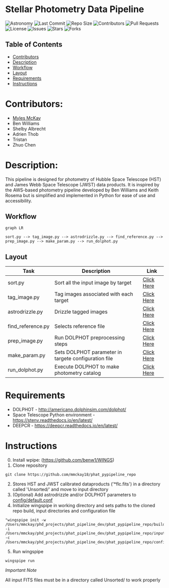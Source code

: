 # Stellar Photometry Data Pipeline

![Astronomy](https://img.shields.io/badge/Field-Astronomy-blue)
![Last Commit](https://img.shields.io/github/last-commit/mmckay18/phat_pypipeline_repo)
![Repo Size](https://img.shields.io/github/repo-size/mmckay18/phat_pypipeline_repo)
![Contributors](https://img.shields.io/github/contributors/mmckay18/phat_pypipeline_repo)
![Pull Requests](https://img.shields.io/github/issues-pr/mmckay18/phat_pypipeline_repo)
![License](https://img.shields.io/github/license/mmckay18/phat_pypipeline_repo)
![Issues](https://img.shields.io/github/issues/mmckay18/phat_pypipeline_repo)
![Stars](https://img.shields.io/github/stars/mmckay18/phat_pypipeline_repo)
![Forks](https://img.shields.io/github/forks/mmckay18/phat_pypipeline_repo)

## Table of Contents

- [Contributors](#contributors)
- [Description](#description)
- [Workflow](#workflow)
- [Layout](#layout)
- [Requirements](#requirements)
- [Instructions](#instructions)

# Contributors:

- [Myles McKay](https://github.com/mmckay18)
- Ben Williams
- Shelby Albrecht
- Adrien Thob
- Tristan
- Zhuo Chen

# Description:

This pipeline is designed for photometry of Hubble Space Telescope (HST) and James Webb Space Telescope (JWST) data products. It is inspired by the AWS-based photometry pipeline developed by Ben Williams and Keith Rosema but is simplified and implemented in Python for ease of use and accessibility.

## Workflow

```mermaid
graph LR

sort.py --> tag_image.py --> astrodrizzle.py --> find_reference.py --> prep_image.py --> make_param.py --> run_dolphot.py

```

## Layout

| Task              | Description                                          | Link                                  |
| ----------------- | ---------------------------------------------------- | ------------------------------------- |
| sort.py           | Sort all the input image by target                   | [Click Here](build/sort.py)           |
| tag_image.py      | Tag images associated with each target               | [Click Here](build/tag_image.py)      |
| astrodrizzle.py   | Drizzle tagged images                                | [Click Here](build/astrodrizzle.py)   |
| find_reference.py | Selects reference file                               | [Click Here](build/find_reference.py) |
| prep_image.py     | Run DOLPHOT preprocessing steps                      | [Click Here](build/prep_image.py)     |
| make_param.py     | Sets DOLPHOT parameter in targete configuration file | [Click Here](build/make_param.py)     |
| run_dolphot.py    | Execute DOLPHOT to make photometry catalog           | [Click Here](build/run_dolphot.py)    |

# Requirements

- DOLPHOT - http://americano.dolphinsim.com/dolphot/
- Space Telescope Python environment - https://stenv.readthedocs.io/en/latest/
- DEEPCR - https://deepcr.readthedocs.io/en/latest/

# Instructions

0. Install wpipe: (https://github.com/benw1/WINGS)
1. Clone repository

```git
git clone https://github.com/mmckay18/phat_pypipeline_repo
```

2. Stores HST and JWST calibrated dataproducts ('\*flc.fits') in a directory called 'Unsorted/' and move to input directory
3. (Optional) Add astrodrizzle and/or DOLPHOT parameters to [config/default.conf](config/default.conf)
4. Initialize wingspipe in working directory and sets paths to the cloned repo build, input directories and configuration file

```wpipe
"wingspipe init -w /Users/mmckay/phd_projects/phat_pipeline_dev/phat_pypipeline_repo/build/ -i /Users/mmckay/phd_projects/phat_pipeline_dev/phat_pypipeline_repo/input/ -c /Users/mmckay/phd_projects/phat_pipeline_dev/phat_pypipeline_repo/config/default.conf"
```

5. Run wingspipe

```wpipe
wingspipe run
```

_Important Note_

All input FITS files must be in a directory called Unsorted/ to work properly
